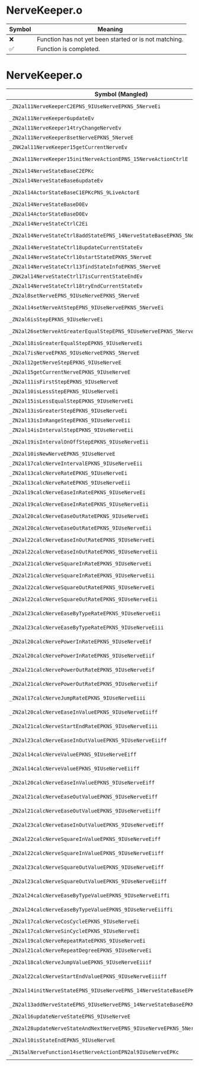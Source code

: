 # NerveKeeper.o
| Symbol | Meaning 
| ------------- | ------------- 
| :x: | Function has not yet been started or is not matching. 
| :white_check_mark: | Function is completed. 


# NerveKeeper.o
| Symbol (Mangled) | Symbol (Demangled) | Decompiled? |
| ------------- |  ------------- | ------------- |
| `_ZN2al11NerveKeeperC2EPNS_9IUseNerveEPKNS_5NerveEi` | `al::NerveKeeper::NerveKeeper(al::IUseNerve *,al::Nerve const*,int)` | :x: |
| `_ZN2al11NerveKeeper6updateEv` | `al::NerveKeeper::update(void)` | :x: |
| `_ZN2al11NerveKeeper14tryChangeNerveEv` | `al::NerveKeeper::tryChangeNerve(void)` | :x: |
| `_ZN2al11NerveKeeper8setNerveEPKNS_5NerveE` | `al::NerveKeeper::setNerve(al::Nerve const*)` | :x: |
| `_ZNK2al11NerveKeeper15getCurrentNerveEv` | `al::NerveKeeper::getCurrentNerve(void)const` | :x: |
| `_ZN2al11NerveKeeper15initNerveActionEPNS_15NerveActionCtrlE` | `al::NerveKeeper::initNerveAction(al::NerveActionCtrl *)` | :x: |
| `_ZN2al14NerveStateBaseC2EPKc` | `al::NerveStateBase::NerveStateBase(char const*)` | :x: |
| `_ZN2al14NerveStateBase6updateEv` | `al::NerveStateBase::update(void)` | :x: |
| `_ZN2al14ActorStateBaseC1EPKcPNS_9LiveActorE` | `al::ActorStateBase::ActorStateBase(char const*,al::LiveActor *)` | :x: |
| `_ZN2al14NerveStateBaseD0Ev` | `al::NerveStateBase::~NerveStateBase()` | :x: |
| `_ZN2al14ActorStateBaseD0Ev` | `al::ActorStateBase::~ActorStateBase()` | :x: |
| `_ZN2al14NerveStateCtrlC2Ei` | `al::NerveStateCtrl::NerveStateCtrl(int)` | :x: |
| `_ZN2al14NerveStateCtrl8addStateEPNS_14NerveStateBaseEPKNS_5NerveEPKc` | `al::NerveStateCtrl::addState(al::NerveStateBase *,al::Nerve const*,char const*)` | :x: |
| `_ZN2al14NerveStateCtrl18updateCurrentStateEv` | `al::NerveStateCtrl::updateCurrentState(void)` | :x: |
| `_ZN2al14NerveStateCtrl10startStateEPKNS_5NerveE` | `al::NerveStateCtrl::startState(al::Nerve const*)` | :x: |
| `_ZN2al14NerveStateCtrl13findStateInfoEPKNS_5NerveE` | `al::NerveStateCtrl::findStateInfo(al::Nerve const*)` | :x: |
| `_ZNK2al14NerveStateCtrl17isCurrentStateEndEv` | `al::NerveStateCtrl::isCurrentStateEnd(void)const` | :x: |
| `_ZN2al14NerveStateCtrl18tryEndCurrentStateEv` | `al::NerveStateCtrl::tryEndCurrentState(void)` | :x: |
| `_ZN2al8setNerveEPNS_9IUseNerveEPKNS_5NerveE` | `al::setNerve(al::IUseNerve *,al::Nerve const*)` | :x: |
| `_ZN2al14setNerveAtStepEPNS_9IUseNerveEPKNS_5NerveEi` | `al::setNerveAtStep(al::IUseNerve *,al::Nerve const*,int)` | :x: |
| `_ZN2al6isStepEPKNS_9IUseNerveEi` | `al::isStep(al::IUseNerve const*,int)` | :x: |
| `_ZN2al26setNerveAtGreaterEqualStepEPNS_9IUseNerveEPKNS_5NerveEi` | `al::setNerveAtGreaterEqualStep(al::IUseNerve *,al::Nerve const*,int)` | :x: |
| `_ZN2al18isGreaterEqualStepEPKNS_9IUseNerveEi` | `al::isGreaterEqualStep(al::IUseNerve const*,int)` | :x: |
| `_ZN2al7isNerveEPKNS_9IUseNerveEPKNS_5NerveE` | `al::isNerve(al::IUseNerve const*,al::Nerve const*)` | :x: |
| `_ZN2al12getNerveStepEPKNS_9IUseNerveE` | `al::getNerveStep(al::IUseNerve const*)` | :x: |
| `_ZN2al15getCurrentNerveEPKNS_9IUseNerveE` | `al::getCurrentNerve(al::IUseNerve const*)` | :x: |
| `_ZN2al11isFirstStepEPKNS_9IUseNerveE` | `al::isFirstStep(al::IUseNerve const*)` | :x: |
| `_ZN2al10isLessStepEPKNS_9IUseNerveEi` | `al::isLessStep(al::IUseNerve const*,int)` | :x: |
| `_ZN2al15isLessEqualStepEPKNS_9IUseNerveEi` | `al::isLessEqualStep(al::IUseNerve const*,int)` | :x: |
| `_ZN2al13isGreaterStepEPKNS_9IUseNerveEi` | `al::isGreaterStep(al::IUseNerve const*,int)` | :x: |
| `_ZN2al13isInRangeStepEPKNS_9IUseNerveEii` | `al::isInRangeStep(al::IUseNerve const*,int,int)` | :x: |
| `_ZN2al14isIntervalStepEPKNS_9IUseNerveEii` | `al::isIntervalStep(al::IUseNerve const*,int,int)` | :x: |
| `_ZN2al19isIntervalOnOffStepEPKNS_9IUseNerveEii` | `al::isIntervalOnOffStep(al::IUseNerve const*,int,int)` | :x: |
| `_ZN2al10isNewNerveEPKNS_9IUseNerveE` | `al::isNewNerve(al::IUseNerve const*)` | :x: |
| `_ZN2al17calcNerveIntervalEPKNS_9IUseNerveEii` | `al::calcNerveInterval(al::IUseNerve const*,int,int)` | :x: |
| `_ZN2al13calcNerveRateEPKNS_9IUseNerveEi` | `al::calcNerveRate(al::IUseNerve const*,int)` | :x: |
| `_ZN2al13calcNerveRateEPKNS_9IUseNerveEii` | `al::calcNerveRate(al::IUseNerve const*,int,int)` | :x: |
| `_ZN2al19calcNerveEaseInRateEPKNS_9IUseNerveEi` | `al::calcNerveEaseInRate(al::IUseNerve const*,int)` | :x: |
| `_ZN2al19calcNerveEaseInRateEPKNS_9IUseNerveEii` | `al::calcNerveEaseInRate(al::IUseNerve const*,int,int)` | :x: |
| `_ZN2al20calcNerveEaseOutRateEPKNS_9IUseNerveEi` | `al::calcNerveEaseOutRate(al::IUseNerve const*,int)` | :x: |
| `_ZN2al20calcNerveEaseOutRateEPKNS_9IUseNerveEii` | `al::calcNerveEaseOutRate(al::IUseNerve const*,int,int)` | :x: |
| `_ZN2al22calcNerveEaseInOutRateEPKNS_9IUseNerveEi` | `al::calcNerveEaseInOutRate(al::IUseNerve const*,int)` | :x: |
| `_ZN2al22calcNerveEaseInOutRateEPKNS_9IUseNerveEii` | `al::calcNerveEaseInOutRate(al::IUseNerve const*,int,int)` | :x: |
| `_ZN2al21calcNerveSquareInRateEPKNS_9IUseNerveEi` | `al::calcNerveSquareInRate(al::IUseNerve const*,int)` | :x: |
| `_ZN2al21calcNerveSquareInRateEPKNS_9IUseNerveEii` | `al::calcNerveSquareInRate(al::IUseNerve const*,int,int)` | :x: |
| `_ZN2al22calcNerveSquareOutRateEPKNS_9IUseNerveEi` | `al::calcNerveSquareOutRate(al::IUseNerve const*,int)` | :x: |
| `_ZN2al22calcNerveSquareOutRateEPKNS_9IUseNerveEii` | `al::calcNerveSquareOutRate(al::IUseNerve const*,int,int)` | :x: |
| `_ZN2al23calcNerveEaseByTypeRateEPKNS_9IUseNerveEii` | `al::calcNerveEaseByTypeRate(al::IUseNerve const*,int,int)` | :x: |
| `_ZN2al23calcNerveEaseByTypeRateEPKNS_9IUseNerveEiii` | `al::calcNerveEaseByTypeRate(al::IUseNerve const*,int,int,int)` | :x: |
| `_ZN2al20calcNervePowerInRateEPKNS_9IUseNerveEif` | `al::calcNervePowerInRate(al::IUseNerve const*,int,float)` | :x: |
| `_ZN2al20calcNervePowerInRateEPKNS_9IUseNerveEiif` | `al::calcNervePowerInRate(al::IUseNerve const*,int,int,float)` | :x: |
| `_ZN2al21calcNervePowerOutRateEPKNS_9IUseNerveEif` | `al::calcNervePowerOutRate(al::IUseNerve const*,int,float)` | :x: |
| `_ZN2al21calcNervePowerOutRateEPKNS_9IUseNerveEiif` | `al::calcNervePowerOutRate(al::IUseNerve const*,int,int,float)` | :x: |
| `_ZN2al17calcNerveJumpRateEPKNS_9IUseNerveEiii` | `al::calcNerveJumpRate(al::IUseNerve const*,int,int,int)` | :x: |
| `_ZN2al20calcNerveEaseInValueEPKNS_9IUseNerveEiiff` | `al::calcNerveEaseInValue(al::IUseNerve const*,int,int,float,float)` | :x: |
| `_ZN2al21calcNerveStartEndRateEPKNS_9IUseNerveEiii` | `al::calcNerveStartEndRate(al::IUseNerve const*,int,int,int)` | :x: |
| `_ZN2al23calcNerveEaseInOutValueEPKNS_9IUseNerveEiiff` | `al::calcNerveEaseInOutValue(al::IUseNerve const*,int,int,float,float)` | :x: |
| `_ZN2al14calcNerveValueEPKNS_9IUseNerveEiff` | `al::calcNerveValue(al::IUseNerve const*,int,float,float)` | :x: |
| `_ZN2al14calcNerveValueEPKNS_9IUseNerveEiiff` | `al::calcNerveValue(al::IUseNerve const*,int,int,float,float)` | :x: |
| `_ZN2al20calcNerveEaseInValueEPKNS_9IUseNerveEiff` | `al::calcNerveEaseInValue(al::IUseNerve const*,int,float,float)` | :x: |
| `_ZN2al21calcNerveEaseOutValueEPKNS_9IUseNerveEiff` | `al::calcNerveEaseOutValue(al::IUseNerve const*,int,float,float)` | :x: |
| `_ZN2al21calcNerveEaseOutValueEPKNS_9IUseNerveEiiff` | `al::calcNerveEaseOutValue(al::IUseNerve const*,int,int,float,float)` | :x: |
| `_ZN2al23calcNerveEaseInOutValueEPKNS_9IUseNerveEiff` | `al::calcNerveEaseInOutValue(al::IUseNerve const*,int,float,float)` | :x: |
| `_ZN2al22calcNerveSquareInValueEPKNS_9IUseNerveEiff` | `al::calcNerveSquareInValue(al::IUseNerve const*,int,float,float)` | :x: |
| `_ZN2al22calcNerveSquareInValueEPKNS_9IUseNerveEiiff` | `al::calcNerveSquareInValue(al::IUseNerve const*,int,int,float,float)` | :x: |
| `_ZN2al23calcNerveSquareOutValueEPKNS_9IUseNerveEiff` | `al::calcNerveSquareOutValue(al::IUseNerve const*,int,float,float)` | :x: |
| `_ZN2al23calcNerveSquareOutValueEPKNS_9IUseNerveEiiff` | `al::calcNerveSquareOutValue(al::IUseNerve const*,int,int,float,float)` | :x: |
| `_ZN2al24calcNerveEaseByTypeValueEPKNS_9IUseNerveEiffi` | `al::calcNerveEaseByTypeValue(al::IUseNerve const*,int,float,float,int)` | :x: |
| `_ZN2al24calcNerveEaseByTypeValueEPKNS_9IUseNerveEiiffi` | `al::calcNerveEaseByTypeValue(al::IUseNerve const*,int,int,float,float,int)` | :x: |
| `_ZN2al17calcNerveCosCycleEPKNS_9IUseNerveEi` | `al::calcNerveCosCycle(al::IUseNerve const*,int)` | :x: |
| `_ZN2al17calcNerveSinCycleEPKNS_9IUseNerveEi` | `al::calcNerveSinCycle(al::IUseNerve const*,int)` | :x: |
| `_ZN2al19calcNerveRepeatRateEPKNS_9IUseNerveEi` | `al::calcNerveRepeatRate(al::IUseNerve const*,int)` | :x: |
| `_ZN2al21calcNerveRepeatDegreeEPKNS_9IUseNerveEi` | `al::calcNerveRepeatDegree(al::IUseNerve const*,int)` | :x: |
| `_ZN2al18calcNerveJumpValueEPKNS_9IUseNerveEiiif` | `al::calcNerveJumpValue(al::IUseNerve const*,int,int,int,float)` | :x: |
| `_ZN2al22calcNerveStartEndValueEPKNS_9IUseNerveEiiiff` | `al::calcNerveStartEndValue(al::IUseNerve const*,int,int,int,float,float)` | :x: |
| `_ZN2al14initNerveStateEPNS_9IUseNerveEPNS_14NerveStateBaseEPKNS_5NerveEPKc` | `al::initNerveState(al::IUseNerve *,al::NerveStateBase *,al::Nerve const*,char const*)` | :x: |
| `_ZN2al13addNerveStateEPNS_9IUseNerveEPNS_14NerveStateBaseEPKNS_5NerveEPKc` | `al::addNerveState(al::IUseNerve *,al::NerveStateBase *,al::Nerve const*,char const*)` | :x: |
| `_ZN2al16updateNerveStateEPNS_9IUseNerveE` | `al::updateNerveState(al::IUseNerve *)` | :x: |
| `_ZN2al28updateNerveStateAndNextNerveEPNS_9IUseNerveEPKNS_5NerveE` | `al::updateNerveStateAndNextNerve(al::IUseNerve *,al::Nerve const*)` | :x: |
| `_ZN2al10isStateEndEPKNS_9IUseNerveE` | `al::isStateEnd(al::IUseNerve const*)` | :x: |
| `_ZN15alNerveFunction14setNerveActionEPN2al9IUseNerveEPKc` | `alNerveFunction::setNerveAction(al::IUseNerve *,char const*)` | :x: |
